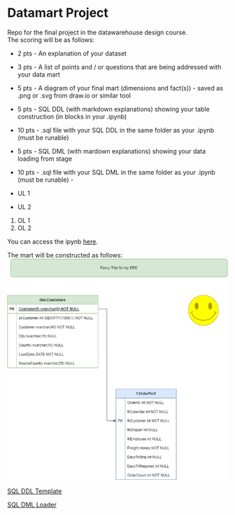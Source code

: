 # Datamart Project
Repo for the final project in the datawarehouse design course.  
The scoring will be as follows:

- 2 pts - An explanation of your dataset  
- 3 pts - A list of points and / or questions that are being addressed with your data mart&nbsp;  
- 5 pts - A diagram of your final mart (dimensions and fact(s)) - saved as .png or .svg from draw.io or similar tool&nbsp;  
- 5 pts - SQL DDL (with markdown explanations) showing your table construction (in blocks in your .ipynb)&nbsp;  
- 10 pts - .sql file with your SQL DDL in the same folder as your .ipynb (must be runable)&nbsp;  
- 5 pts - SQL DML (with mardown explanations) showing your data loading from stage  
- 10 pts - .sql file with your SQL DML in the same folder as your .ipynb (must be runable) -&nbsp;  

- UL 1
- UL 2

1) OL 1
2) OL 2

You can access the ipynb [here](./Sample_Mart_Project_Template.ipynb).  

The mart will be constructed as follows:  
![ERD](./data/SampleProjectERD.png)

[SQL DDL Template](./data/StarSchemaTemplate.sql)  

[SQL DML Loader](./data/DataLoader.sql)  


